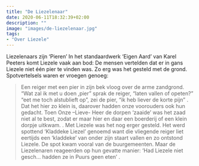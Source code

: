 ```yaml
---
title: "De Liezelenaar"
date: 2020-06-11T18:32:39+02:00
description: ""
image: "images/de-liezelenaar.jpg"
tags:
- "Over Liezele"
---
```

Liezelenaars zijn ‘Pieren’ In het standaardwerk ‘Eigen Aard’ van Karel Peeters komt Liezele vaak aan bod:
De mensen vertelden dat er in gans Liezele niet één pier te vinden was. Zo erg was het gesteld met de grond. Spotvertelsels waren er vroegen genoeg:
> Een reiger met een pier in zijn bek vloog over de arme zandgrond.
>“Wat zal ik met u doen ,pier” sprak de reiger, “laten vallen of opeten?” “eet me toch alstublieft op”, zei de pier, “ik heb liever de korte pijn” .
> Dat het hier zo klein is, daarover hadden onze voorouders ook hun gedacht. Toen Onze –Lieve- Heer de dorpen ‘zaaide’ was het zaad niet al te best, zodat er maar hier en daar een boerderij of een klein dorpje uitkwam. .
> Met Liezele was het nog erger gesteld. Het werd spottend ‘Kladdeke Liezel’ genoemd want die vliegende reiger liet eertijds een ‘kladdeke’ van onder zijn staart vallen en zo ontstond Liezele.
> De spot kwam vooral van de buurgemeenten. Maar de Liezelenaren reageerden op hun gevatte manier: ‘Had Liezele niet gesch… hadden ze in Puurs geen eten’ .
